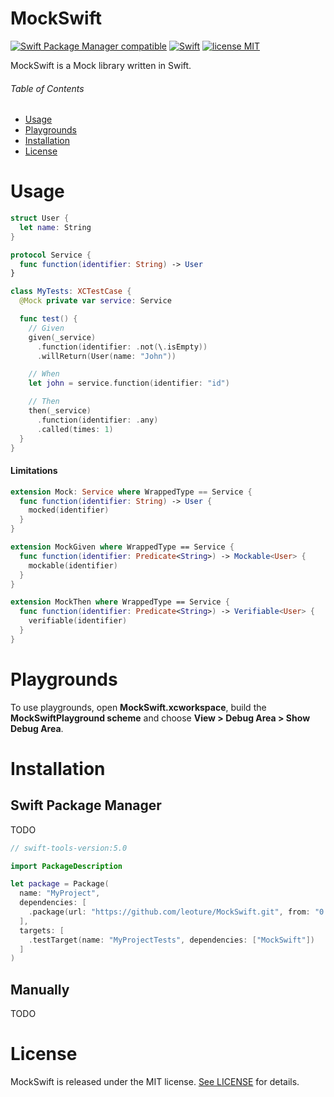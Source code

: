 # MockSwift
[![Swift Package Manager compatible](https://img.shields.io/badge/Swift%20Package%20Manager-Compatible-brightgreen)](https://github.com/apple/swift-package-manager)
[![Swift](https://img.shields.io/badge/Swift-5.1-important)](https://swift.org)
[![license MIT](https://img.shields.io/badge/license-MIT-informational)](https://github.com/leoture/MockSwift/blob/master/LICENSE)  

MockSwift is a Mock library written in Swift.

###### Table of Contents
- [Usage](#usage)
- [Playgrounds](#playgrounds)
- [Installation](#installation)
- [License](#license)

# Usage
```swift
struct User {
  let name: String
}

protocol Service {
  func function(identifier: String) -> User
}

class MyTests: XCTestCase {
  @Mock private var service: Service

  func test() {
    // Given
    given(_service)
      .function(identifier: .not(\.isEmpty))
      .willReturn(User(name: "John"))

    // When
    let john = service.function(identifier: "id")

    // Then
    then(_service)
      .function(identifier: .any)
      .called(times: 1)
  }
}
```
#### Limitations
```swift
extension Mock: Service where WrappedType == Service {
  func function(identifier: String) -> User {
    mocked(identifier)
  }
}

extension MockGiven where WrappedType == Service {
  func function(identifier: Predicate<String>) -> Mockable<User> {
    mockable(identifier)
  }
}

extension MockThen where WrappedType == Service {
  func function(identifier: Predicate<String>) -> Verifiable<User> {
    verifiable(identifier)
  }
}
```
# Playgrounds
To use playgrounds, open **MockSwift.xcworkspace**, build
the **MockSwiftPlayground scheme** and choose **View > Debug Area > Show Debug Area**.

# Installation
## Swift Package Manager
TODO
```swift
// swift-tools-version:5.0

import PackageDescription

let package = Package(
  name: "MyProject",
  dependencies: [
    .package(url: "https://github.com/leoture/MockSwift.git", from: "0.1.0")
  ],
  targets: [
    .testTarget(name: "MyProjectTests", dependencies: ["MockSwift"])
  ]
)
```

## Manually
TODO

# License
MockSwift is released under the MIT license. [See LICENSE](https://github.com/leoture/MockSwift/blob/master/LICENSE) for details.
